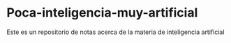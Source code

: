 # Poca-inteligencia-muy-artificial

Este es un repositorio de notas acerca de la materia de inteligencia artificial 
